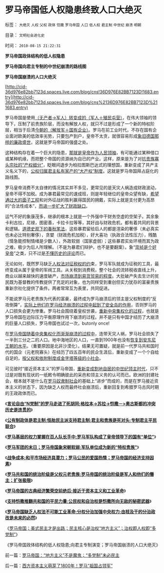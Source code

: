 # 罗马帝国低人权隐患终致人口大绝灭

标签： `大绝灭` `人权` `父权` `政体` `恺撒` `罗马帝国` `人口` `低人权` `君主制` `中世纪` `崩溃` `明朝` 

目录： `文明社会进化史`

时间： `2010-08-15 21:22:31`

**罗马帝国政体结构的低人权隐患**

**罗马帝国向君主专制的中世纪崩溃的路线图**

**罗马帝国崩溃的人口大绝灭**

[http://cid-36d976e82bb7123d.spaces.live.com/blog/cns!36D976E82BB7123D!1683.entry](http://cid-36d976e82bb7123d.spaces.live.com/blog/cns%2136D976E82BB7123D%211683.entry)

罗马帝国是使用[（无产者->军人）转变成的（军人＋殖民屯营）](../../../2010/8/12/公有制的合理稳定的政体是君主制;君主和贵族是死对头.md)，在伟大领袖的领导下，压制了前贵族阶层，而没有解放人权，就只不过是形成了一个新的特权阶层，相当于后清[今朝的（解放军＋国有企业）](../../../2010/8/12/罗马帝国百人队长的百人队.md)。罗马在前工业时代，不存在国有企业面对欧美的低效率劣势，只要包产到户，皇帝不太贪，就很容易形成[象旧德国那样的廉政盛世](../../../2010/3/18/旧德国是爱国分子追求的理想帝国.md)，这就是罗马帝国的强盛之处。

这种结构存在着一个巨大的隐患，[那就是皇帝作为人民领袖](../../../2010/5/20/人民领袖人民爱，人民领袖爱人民.md)，有可能通过某种借口或某种机缘，而把整个帝国的资源纳为自已的产业。这样，原来是为了对[抗贵族寡头宗社的“产权细分”](../../../2010/1/19/文明之初就是百万年向个体私有制进化的历史.md)，眨眼间退步为柏拉图斯巴达式的理想国，重新变成了共产主义名义下的，[公权归属君主私有家产的“大产权”制度](../../../2009/9/14/历史蒙太奇的反垄断和社会主义公有制.md)。这就是罗马帝国拜占庭化的路线图。

罗马皇帝消费不太自律的情况其实并不多见，更常见的是天灾人祸造成财政波动，皇帝不得不加税。成为暴君最常见的速成班，则是年轻继位的皇帝众望有缺，[希望通过大的面子工程](../../../2010/4/14/金字塔王朝的面子工程如南柯一梦.md)和对外征战的胜利赢得国民的拥戴，实际上就是支付更为高昂的“合法性成本”，[而进一步扩大了财政缺口](../../../2010/6/1/财政缺口令货币政策和房产税必然双管齐下.md)。

运气不好的象康茂多，继承的根本上就是一个外强中干财务空虚的空架子。其余象卡利古拉，尼禄，图密善，卡拉卡拉等等，其好战与财政危机，都有着共同的背景和逻辑。[道德史观下的春秋笔法](../../../2010/1/18/科学发展观不再需要春秋笔法道德文章.md)，这些暴君留给后人的都是渲染的奢侈（未必真实也未必比特别奢侈），贪婪（财政危机加税），好大喜功（执政合法性压力），残酷（情急能控制情绪是少数人），外政软弱（国家虚弱）；这些暴君实处环境而其为政之难，极少为后人所理解。（不是为暴君们辩护，也不是要翻案）。象“[崇祯是个好皇帝](../../../2008/10/26/阎崇年、金庸力挺袁崇焕体现真正的爱国者本色.md)”之类，只不过是[不懂历史的评论](../../../2010/8/11/历史“评论”无所谓真实.md)而已。

无论如何，既然罗马缺乏[人权法对征税权的约](../../../2010/5/27/社会趋势，存在即合理.md)束，罗马军队就成为征税的工具，最终变成从属于皇帝的军阀工具。从关税到消费税，整个社会的流转税收直线上升，商业以越来越快的速度破产，[市场崩溃到易货贸易的程度](../../../2010/8/3/市场经济崩溃是奴隶制的充分条件.md)。大批破产失去生计的贫民既为基督教的传教提供了充足的对象，也为同样受到重创但实力犹存的富豪贵族重新宗社化提供了条件。两者常常互为表里，共同促进。

不能说罗马元老贵族为代表的富豪，最终成为罗马崩溃后的领主是父权制度的“反攻倒算”，[实际上他们在罗马经济崩溃的过程中起到了安全岛的作用](../../../2010/5/18/中央集权与死亡循环不可分割.md)，否则罗马的人口损失会更为惨重。罗马社会围绕着皇权世袭，[重新中央集权化的过程](../../../2010/5/17/阻尼原理：堰塞湖爆发性必定超出中央集权处理能力.md)，也就是罗马帝国在边际压力平衡原理作用下崩溃的过程。并不是只有中国才经历了大崩溃的巨量人口损失，罗马帝国也试过一次，butonly once!

在[罗马帝国随着中央集权化而渐渐崩溃的过程中](../../../2010/5/17/中央集权社会积聚整个社会危机的堰塞湖.md)，连带天灾人祸，罗马社会损失了一半到三分之二的人口。地中海地区的人口，一直到1900年也没有[恢复到安东尼王朝的水平](../../../2010/6/3/罗马安东尼王朝经济规模是宋朝的3－6倍.md)。（重要原因是北非沙漠化）。结果无可置疑，就是前一代罗马共和国时代的国企（元老院寡头）在经历了四五百年的民企生涯后，重新变成了一个个自给自足的，[按父权和依附制度成金字塔等级的小社会](../../../2009/12/5/需要讲政治的社会和不需要讲政治的公民.md)。

可见彼时“接近资本主义”的罗马帝国，[重新变成割地自居的中世纪领主时代](../../../2010/5/24/法兰克“封建”因生产力大倒退.md)，只不过是对既有现状的一纸敕令明确彼此的采邑和领主义务的认可而已。欧洲的封建社会，根本就不是什么在[罗马奴隶制社会](../../../2009/11/16/奴隶制社会和古罗马.md)的基础上“进步”而成的，而是在罗马接近资本主义的状态下，因为缺乏人权而最终社会崩溃后，重新回复到希腊罗马古风时期的王政政体而已。

《[**言论自由“N党制”的罗马走进了死胡同;格拉本->苏拉->恺撒－>奥古斯都的冲突历史是连贯的**](../../../2010/8/12/“N党制”的罗马走进了死胡同.md)》

《[**公有制政体是君主制;怪胎民主派支持君主制;君主和贵族是死对头;专制君主平民联合**](../../../2010/8/12/公有制的合理稳定的政体是君主制;君主和贵族是死对头.md)》

《[**罗马基层的权力掌握在百人队长手中;罗马军队构成了皇帝领导下的国有“单位”**](../../../2010/8/12/罗马帝国百人队长的百人队.md)》

《[**罗马军团的末日；罗马帝国象宋朝软弱;军队单位成为新的“特权贵族”**](../../../2010/8/13/罗马军团的末日；罗马帝国象宋朝一样软弱.md)》

《[**战争成本;和平市场经济具潜力；罗马公民的爱国热情；罗马帝国的经济支持因素**](../../../2010/8/13/罗马公民为既得利益更爱和平更爱国.md)》

《[**罗马共和国的统治阶级是父权元老贵族;罗马帝国的统治阶级是军人和他们的僭主；扩张极限**](../../../2010/8/13/罗马共和国和罗马帝国的统治阶级.md)》

《[**罗马帝国的古典经济繁荣空前绝后;接近于资本主义和工业革命**](../../../2010/8/13/罗马帝国真正接近资本主义.md)》

《[**支持恺撒推翻共和国的平民力量;公民权和自治权是恺撒所向无敌的秘密武器**](../../../2010/8/13/恺撒所向无敌的秘密武器.md)》

《[**罗马帝国缺乏人权法不可能工业革命;分权分治加强中央权力;由枝及干的分治政改是未来的必然**](../../../2010/8/13/罗马帝国缺人权法永远不可能实现工业革命.md)》

《[罗马帝国；美式民主才是出路；民主核心是治权“地方主义”；治权即人权即“多党制”](../../../2010/8/15/罗马帝国：“地方主义”不是魔鬼；“多党制”未必民主.md)》

《罗马帝国政体结构的低人权隐患;向君主专制演变；罗马帝国崩溃的人口大绝灭》



前一篇：[罗马帝国：“地方主义”不是魔鬼；“多党制”未必民主](../../../2010/8/15/罗马帝国：“地方主义”不是魔鬼；“多党制”未必民主.md)

后一篇：[西方资本主义萌芽了1800年！罗马“祖国占领军”](../../../2010/8/15/西方资本主义萌芽了1800年！罗马“祖国占领军”.md)